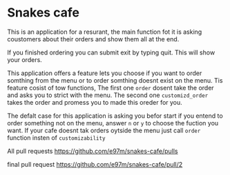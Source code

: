 # Snakes cafe

This is an application for a resurant, the main function fot it is asking coustomers about their orders and show them all at the end.

If you finished ordering you can submit exit by typing quit. This will show your orders.

This application offers a feature lets you choose if you want to order somthing from the menu or to order somthing doesnt exist on the menu. Tis feature cosist of tow functions, The first one `order` dosent take the order and asks you to strict with the menu. The second one `customizd_order` takes the order and promess you to made this oreder for you. 

The defalt case for this application is asking you befor start if you entend to order something not on the menu, answer `n` or `y` to choose the fuction you want. If your cafe doesnt tak orders oytside the menu just call `order` function insten of `customizability`


All pull requests https://github.com/e97m/snakes-cafe/pulls

final pull request https://github.com/e97m/snakes-cafe/pull/2
